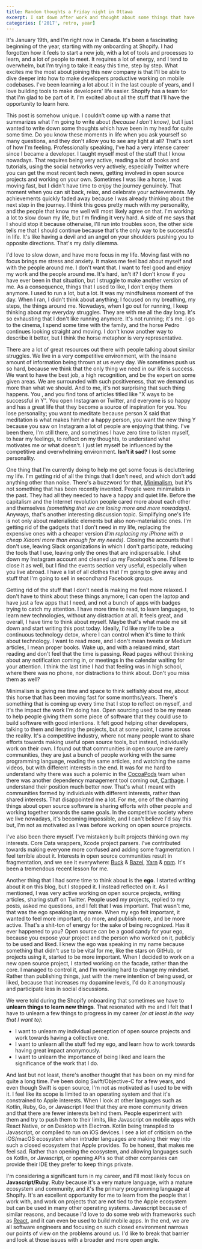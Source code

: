```yaml
---
title: Random thoughts a Friday night in Ottawa
excerpt: I sat down after work and thought about some things that have been in my mind for some time. I wrote them in this blog post that if I have to summarize it, it talks about minimalism, open source, egno, and career paths.
categories: ['2017', retro, year]
---
```


It's January 19th, and I'm right now in Canada. It's been a fascinating beginning of the year, starting with my onboarding at Shopify. I had forgotten how it feels to start a new job, with a lot of tools and processes to learn, and a lot of people to meet. It requires a lot of energy, and I tend to overwhelm, but I'm trying to take it easy this time, step by step. What excites me the most about joining this new company is that I'll be able to dive deeper into how to make developers productive working on mobile codebases. I've been learning a lot about it in the last couple of years, and I love building tools to make developers' life easier. Shopify has a team for that I'm glad to be part of it. I'm excited about all the stuff that I'll have the opportunity to learn here.

This post is somehow unique. I couldn't come up with a name that summarizes what I'm going to write about _(because I don't know)_, but I just wanted to write down some thoughts which have been in my head for quite some time. Do you know these moments in life when you ask yourself so many questions, and they don't allow you to see any light at all? That's sort of how I'm feeling. Professionally speaking, I've had a very intense career since I became a developer. I taught myself most of the stuff that I know nowadays. That requires being very active, reading a lot of books and tutorials, using the social networks very actively, especially Twitter where you can get the most recent tech news, getting involved in open source projects and working on your own. Sometimes I was like a horse, I was moving fast, but I didn't have time to enjoy the journey genuinely. That moment when you can sit back, relax, and celebrate your achievements. My achievements quickly faded away because I was already thinking about the next step in the journey. I think this goes pretty much with my personality, and the people that know me well will most likely agree on that. I'm working a lot to slow down my life, but I'm finding it very hard. A side of me says that I should stop it because otherwise, I'll run into troubles soon, the other side tells me that I should continue because that's the only way to be successful in life. It's like having a devil and an angel on your shoulders pushing you to opposite directions. That's my daily dilemma.

I'd love to slow down, and have more focus in my life. Moving fast with no focus brings me stress and anxiety. It makes me feel bad about myself and with the people around me. I don't want that. I want to feel good and enjoy my work and the people around me. It's hard, isn't it? I don't know if you have ever been in that situation, but I struggle to make another version of me. As a consequence, things that I used to like, I don't enjoy them anymore. I used to run a lot, but a lot. It was my mindfulness moment of the day. When I ran, I didn't think about anything; I focused on my breathing, my steps, the things around me. Nowadays, when I go out for running, I keep thinking about my everyday struggles. They are with me all the day long. It's so exhausting that I don't like running anymore. It's not running; it's me. I go to the cinema, I spend some time with the family, and the horse Pedro continues looking straight and moving. I don't know another way to describe it better, but I think the horse metaphor is very representative.

There are a lot of great resources out there with people talking about similar struggles. We live in a very competitive environment, with the insane amount of information being thrown at us every day. We sometimes push us so hard, because we think that the only thing we need in our life is success. We want to have the best job, a high recognition, and be the expert on some given areas. We are surrounded with such positiveness, that we demand us more than what we should. And to me, it's not surprising that such thing happens. You , and you find tons of articles titled like "X ways to be successful in Y". You open Instagram or Twitter, and everyone is so happy and has a great life that they become a source of inspiration for you. You lose personality; you want to meditate because person X said that meditation is what makes him/her a happy person, you want the new thing Y because you saw on Instagram a lot of people are enjoying that thing. I've been there, I'm still there, and sometimes I have zero time to listen myself, to hear my feelings, to reflect on my thoughts, to understand what motivates me or what doesn't. I just let myself be influenced by the competitive and overwhelming environment. **Isn't it sad?** I lost some personality.

One thing that I'm currently doing to help me get some focus is decluttering my life. I'm getting rid of all the things that I don't need, and which don't add anything other than noise. There's a buzzword for that, [Minimalism](https://www.theminimalists.com/minimalism/), but it's not something that has been recently invented. People were minimalists in the past. They had all they needed to have a happy and quiet life. Before the capitalism and the Internet revolution people cared more about each other and themselves _(something that we are losing more and more nowadays)_. Anyways, that's another interesting discussion topic. Simplifying one's life is not only about materialistic elements but also non-materialistic ones. I'm getting rid of the gadgets that I don't need in my life, replacing the expensive ones with a cheaper version _(I'm replacing my iPhone with a cheap Xiaomi more than enough for my needs)_. Closing the accounts that I don't use, leaving Slack organizations in which I don't participate, reducing the tools that I use, leaving only the ones that are indispensable. I shut down my Instagram account and cleaned up my Facebook's one. I'd love to close it as well, but I find the events section very useful, especially when you live abroad. I have a list of all clothes that I'm going to give away and stuff that I'm going to sell in secondhand Facebook groups.

Getting rid of the stuff that I don't need is making me feel more relaxed. I don't have to think about these things anymore; I can open the laptop and have just a few apps that I need, and not a bunch of apps with badges trying to catch my attention. I have more time to read, to learn languages, to learn new technologies, without any distraction at all. It feels great, and overall, I have time to think about myself. Maybe that's what made me sit down and start writing this post today. Ideally, I'd like my life to be a continuous technology detox, where I can control when it's time to think about technology. I want to read more, and I don't mean tweets or Medium articles, I mean proper books. Wake up, and with a relaxed mind, start reading and don't feel that the time is passing. Read pages without thinking about any notification coming in, or meetings in the calendar waiting for your attention. I think the last time I had that feeling was in high school, where there was no phone, nor distractions to think about. Don't you miss them as well?

Minimalism is giving me time and space to think selfishly about me, about this horse that has been moving fast for some months/years. There's something that is coming up every time that I stop to reflect on myself, and it's the impact the work I'm doing has. Open sourcing used to be my mean to help people giving them some piece of software that they could use to build software with good intentions. It felt good helping other developers, talking to them and iterating the projects, but at some point, I came across the reality. It's a competitive industry, where not many people want to share efforts towards making useful open source tools, but instead, individually work on their own. I found out that communities in open source are rarely communities, they are just a bunch of people working with the same programming language, reading the same articles, and watching the same videos, but with different interests in the end. It was for me hard to understand why there was such a polemic in the [CocoaPods](https://cocoapods.org) team when there was another dependency management tool coming out, [Carthage](https://github.com/carthage). I understand their position much better now. That's what I meant with communities formed by individuals with different interests, rather than shared interests. That disappointed me a lot. For me, one of the charming things about open source software is sharing efforts with other people and working together towards the same goals. In the competitive society where we live nowadays, it's becoming impossible, and I can't believe I'd say this but, I'm not as motivated as I was before working on open source projects.

I've also been there myself. I've mistakenly built projects thinking own my interests. Core Data wrappers, Xcode project parsers. I've contributed towards making everyone more confused and adding some fragmentation. I feel terrible about it. Interests in open source communities result in fragmentation, and we see it everywhere: [Buck](https://buckbuild.com/) & [Bazel](https://bazel.build/), [Yarn](https://yarnpkg.com/en/) & [npm](https://www.npmjs.com/). It's been a tremendous recent lesson for me.

Another thing that I had some time to think about is the **ego**. I started writing about it on this blog, but I stopped it. I instead reflected on it. As I mentioned, I was very active working on open source projects, writing articles, sharing stuff on Twitter. People used my projects, replied to my posts, asked me questions, and I felt that I was important. That wasn't me, that was the ego speaking in my name. When my ego felt important, it wanted to feel more important, do more, and publish more, and be more active. That's a shit-ton of energy for the sake of being recognized. Has it ever happened to you? Open source can be a good candy for your ego, because you expose your project and the person who worked on it, publicly to be used and liked. I knew the ego was speaking in my name because something that didn't use to be vital for me, like the stars on GitHub, or projects using it, started to be more important. When I decided to work on a new open source project, I started working on the facade, rather than the core. I managed to control it, and I'm working hard to change my mindset. Rather than publishing things, just with the mere intention of being used, or liked, because that increases my dopamine levels, I'd do it anonymously and participate less in social discussions.

We were told during the Shopify onboarding that sometimes we have to **unlearn things to learn new things**. That resonated with me and I felt that I have to unlearn a few things to progress in my career _(or at least in the way that I want to)_:

- I want to unlearn my individual perception of open source projects and work towards having a collective one.
- I want to unlearn all the stuff fed my ego, and learn how to work towards having great impact anonymously.
- I want to unlearn the importance of being liked and learn the significance of the work that I do.

And last but not least, there's another thought that has been on my mind for quite a long time. I've been doing Swift/Objective-C for a few years, and even though Swift is open source, I'm not as motivated as I used to be with it. I feel like its scope is limited to an operating system and that it's constrained to Apple interests. When I look at other languages such as Kotlin, Ruby, Go, or Javascript I feel that they are more community driven and that there are fewer interests behind them. People experiment with them and try to push them to their limits, like Javascript on mobile apps with React Native, or on Desktop with Electron. Kotlin being transpiled to Javascript, or compiled to run on iOS devices. I see a lot of criticism on the iOS/macOS ecosystem when intruder languages are making their way into such a closed ecosystem that Apple provides. To be honest, that makes me feel sad. Rather than opening the ecosystem, and allowing languages such os Kotlin, or Javascript, or opening APIs so that other companies can provide their IDE they prefer to keep things private.

I'm considering a significant turn in my career, and I'll most likely focus on **Javascript/Ruby**. Ruby because it's a very mature language, with a mature ecosystem and community, and it's the primary programming language at Shopify. It's an excellent opportunity for me to learn from the people that I work with, and work on projects that are not tied to the Apple ecosystem but can be used in many other operating systems. Javascript because of similar reasons, and because I'd love to do some web with frameworks such as [React](https://reactjs.org/), and it can even be used to build mobile apps. In the end, we are all software engineers and focusing on such closed environment narrows our points of view on the problems around us. I'd like to break that barrier and look at those issues with a broader and more open angle.
